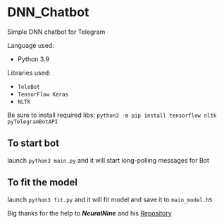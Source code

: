 # DNN_Chatbot

Simple DNN chatbot for Telegram

Language used:

- Python 3.9

Libraries used:

- `TeleBot`
- `TensorFlow Keras`
- `NLTK`

Be sure to install required libs: ```python3 -m pip install tensorflow nltk pyTelegramBotAPI ```

## To start bot

launch `python3 main.py` and it will start long-polling messages for Bot

## To fit the model

launch `python3 fit.py` and it will fit model and save it to `main_model.h5`

Big thanks for the help to **_NeuralNine_** and his [Repository](https://github.com/NeuralNine/neuralintents)
